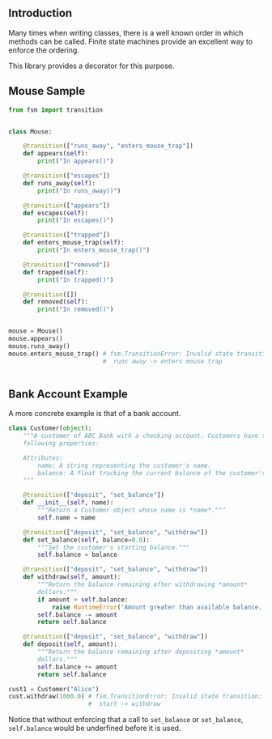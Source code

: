 
## Introduction

Many times when writing classes, there is a well known order in which
methods can be called. Finite state machines provide an excellent way
to enforce the ordering.

This library provides a decorator for this purpose.

## Mouse Sample

```python
from fsm import transition


class Mouse:

    @transition(["runs_away", "enters_mouse_trap"])
    def appears(self):
        print("In appears()")

    @transition(["escapes"])
    def runs_away(self):
        print("In runs_away()")

    @transition(["appears"])
    def escapes(self):
        print("In escapes()")

    @transition(["trapped"])
    def enters_mouse_trap(self):
        print("In enters_mouse_trap()")

    @transition(["removed"])
    def trapped(self):
        print("In trapped()")

    @transition([])
    def removed(self):
        print("In removed()")


mouse = Mouse()
mouse.appears()
mouse.runs_away()
mouse.enters_mouse_trap() # fsm.TransitionError: Invalid state transition:
                          #  runs away -> enters mouse trap    
    
```

## Bank Account Example

A more concrete example is that of a bank account.

```python
class Customer(object):
    """A customer of ABC Bank with a checking account. Customers have the
    following properties:

    Attributes:
        name: A string representing the customer's name.
        balance: A float tracking the current balance of the customer's account.
    """

    @transition(["deposit", "set_balance"])
    def __init__(self, name):
        """Return a Customer object whose name is *name*.""" 
        self.name = name

    @transition(["deposit", "set_balance", "withdraw"])
    def set_balance(self, balance=0.0):
        """Set the customer's starting balance."""
        self.balance = balance

    @transition(["deposit", "set_balance", "withdraw"])
    def withdraw(self, amount):
        """Return the balance remaining after withdrawing *amount*
        dollars."""
        if amount > self.balance:
            raise RuntimeError('Amount greater than available balance.')
        self.balance -= amount
        return self.balance

    @transition(["deposit", "set_balance", "withdraw"])
    def deposit(self, amount):
        """Return the balance remaining after depositing *amount*
        dollars."""
        self.balance += amount
        return self.balance

cust1 = Customer("Alice")
cust.withdraw(1000.0) # fsm.TransitionError: Invalid state transition:
                      #  start -> withdraw

```

Notice that without enforcing that a call to `set_balance` or
`set_balance`, `self.balance` would be underfined before it is used.
